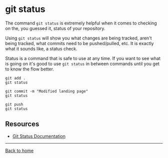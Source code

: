 # git status
The command `git status` is extremely helpful when it comes to checking on the, you guessed it, status of your repository. 

Using `git status` will show you what changes are being tracked, aren't being tracked, what commits need to be pushed/pulled, etc. 
It is exactly what it sounds like, a status check. 

Status is a command that is safe to use at any time. 
If you want to see what is going on it's good to use `git status` in between commands until you get to know the flow better. 
```
git add .
git status

git commit -m "Modified landing page"
git status

git push
git status
```
## Resources
- [Git Status Documentation](https://git-scm.com/docs/git-status)
---
[Back to home](../README.md)

